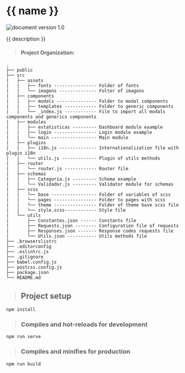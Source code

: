 # {{ name }}
![document version 1.0](https://img.shields.io/badge/vers%C3%A3o-1.0-green.svg)

{{ description }}

> #### Project Organization:
```
.
├── public
├── src
|   ├── assets
|   |   ├── fonts ---------------- Folder of fonts
|   |   └── imagens -------------- Folter of imagens
|   ├── components
|   |   ├── modals --------------- Folder to modal components
|   |   ├── templates ------------ Folder to generic components
|   |   └── _index.js ------------ File to import all modals components and generics components
|   ├── modules
|   |   ├── estatisticas --------- Dashboard module example
|   |   ├── login ---------------- Login module example
|   |   └── main ----------------- Main module
|   ├── plugins
|   |   ├── i18n.js -------------- Internationalization file with plugin i18n
|   |   └── utils.js ------------- Plugin of utils methods
|   ├── router
|   |   └── router.js ------------ Router file
|   ├── schemas
|   |   ├── Categoria.js --------- Schema example
|   |   └── Validador.js --------- Validator module for schemas
|   ├── scss
|   |   └── base ----------------- Folder of variables of scss
|   |   └── pages ---------------- Folder to pages with scss
|   |   └── theme ---------------- Folder of theme base scss file
|   |   └── style.scss------------ Style file
|   └── utils
|       ├── Constantes.json ------ Constants file
|       ├── Requests.json -------- Configuration file of requests
|       ├── Responses.json ------- Response codes requests file
|       └── Utils.json ----------- Utils methods file
├── .browserslistrc
├── .editorconfig
├── .eslintrc.js
├── .gitignore
├── babel.config.js
├── postcss.config.js
├── package.json
└── README.md
```


> ## Project setup
```
npm install
```

> ### Compiles and hot-reloads for development
```
npm run serve
```

> ### Compiles and minifies for production
```
npm run build
```